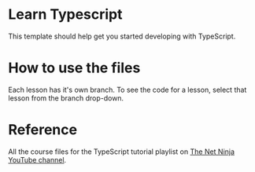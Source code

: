 # Learn Typescript 

This template should help get you started developing with TypeScript.

# How to use the files
Each lesson has it's own branch. To see the code for a lesson, select that lesson from the branch drop-down.

# Reference
All the course files for the TypeScript tutorial playlist on [The Net Ninja YouTube channel](https://www.youtube.com/playlist?list=PL4cUxeGkcC9gUgr39Q_yD6v-bSyMwKPUI).
